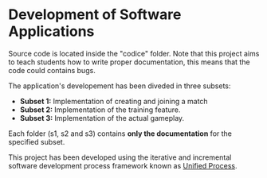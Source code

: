 # Development of Software Applications

Source code is located inside the "codice" folder. Note that this project aims to teach students how to write proper documentation, this means that the code could contains bugs.

The application's developement has been diveded in three subsets:

- **Subset 1:** Implementation of creating and joining a match
- **Subset 2:** Implementation of the training feature.
- **Subset 3:** Implementation of the actual gameplay.

Each folder (s1, s2 and s3) contains **only the documentation** for the specified subset.

This project has been developed using the iterative and incremental software development process framework known as [Unified Process](https://en.wikipedia.org/wiki/Unified_Process "Wikipedia").

